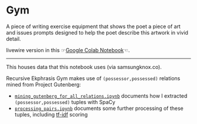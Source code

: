 # Gym

A piece of writing exercise equipment that shows the poet a piece of art and issues prompts designed to help the poet describe this artwork in vivid detail.

livewire version in this ☞[Google Colab Notebook](https://colab.research.google.com/drive/106iVNbVcgKBOBl7VZpImPvjNlaYPKLCl?usp=sharing)☜.  

***

This houses data that this notebook uses (via samsungknox.co). 

Recursive Ekphrasis Gym makes use of `(possessor,possessed)` relations mined from Project Gutenberg:

- [`mining_gutenberg_for_all_relations.ipynb`](https://github.com/kbooten/ekphrasisgym/blob/main/mining_gutenberg_for_relations.ipynb) documents how I extracted `(possessor,possessed)` tuples with SpaCy
- [`processing_pairs.ipynb`](https://github.com/kbooten/ekphrasisgym/blob/main/processing_pairs.ipynb) documents some further processing of these tuples, including [tf-idf](https://en.wikipedia.org/wiki/Tf%E2%80%93idf) scoring
